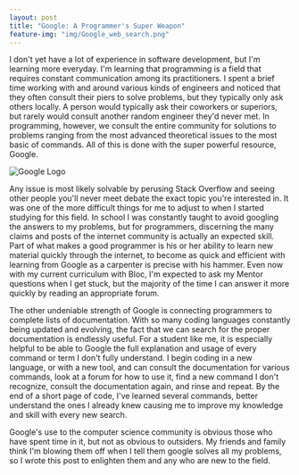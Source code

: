 ```yaml
---
layout: post
title: "Google: A Programmer's Super Weapon"
feature-img: "img/Google_web_search.png"
---
```


I don't yet have a lot of experience in software development, but I'm learning more everyday. I'm learning that programming is a field that requires constant communication among its practitioners. I spent a brief time working with and around various kinds of engineers and noticed that they often consult their piers to solve problems, but they typically only ask others locally. A person would typically ask their coworkers or superiors, but rarely would consult another random engineer they'd never met. In programming, however, we consult the entire community for solutions to problems ranging from the most advanced theoretical issues to the most basic of commands. All of this is done with the super powerful resource, Google.

![Google Logo](https://www.wired.com/wp-content/uploads/2015/09/google-logo-1200x630.jpg)

Any issue is most likely solvable by perusing Stack Overflow and seeing other people you'll never meet debate the exact topic you're interested in. It was one of the more difficult things for me to adjust to when I started studying for this field. In school I was constantly taught to avoid googling the answers to my problems, but for programmers, discerning the many claims and posts of the internet community is actually an expected skill. Part of what makes a good programmer is his or her ability to learn new material quickly through the internet, to become as quick and efficient with learning from Google as a carpenter is precise with his hammer. Even now with my current curriculum with Bloc, I'm expected to ask my Mentor questions when I get stuck, but the majority of the time I can answer it more quickly by reading an appropriate forum. 

The other undeniable strength of Google is connecting programmers to complete lists of documentation. With so many coding languages constantly being updated and evolving, the fact that we can search for the proper documentation is endlessly useful. For a student like me, it is especially helpful to be able to Google the full explanation and usage of every command or term I don't fully understand. I begin coding in a new language, or with a new tool, and can consult the documentation for various commands, look at a forum for how to use it, find a new command I don't recognize, consult the documentation again, and rinse and repeat. By the end of a short page of code, I've learned several commands, better understand the ones I already knew causing me to improve my knowledge and skill with every new search.

Google's use to the computer science community is obvious those who have spent time in it, but not as obvious to outsiders. My friends and family think I'm blowing them off when I tell them google solves all my problems, so I wrote this post to enlighten them and any who are new to the field. 






